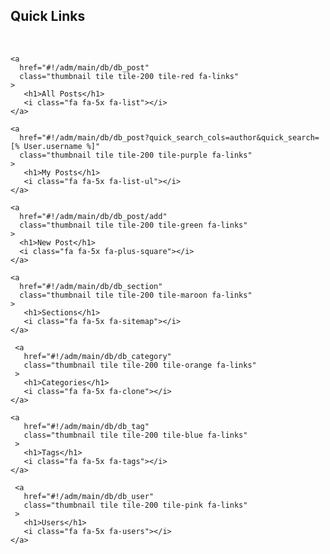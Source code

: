 ## Quick Links 

<br>

<!--
<div class="metro">

  <div class="col-sm-6 col-md-3">
    <div class="thumbnail tile tile-medium tile-green">
       <a href="#" class="fa-links">
         <h1>RSS</h1>
         <i class="fa fa-3x fa-rss-square"></i>
      </a>
    </div>
  </div>
  
  <div class="col-sm-6 col-md-3">
    <div class="thumbnail tile tile-medium tile-green">
       <a href="#" class="fa-links">
         <h1>RSS</h1>
         <i class="fa fa-3x fa-rss-square"></i>
      </a>
    </div>
  </div>
  
</div>

<div style="clear:both;"></div>

-->

<div class="metro" style=max-width:800px;clear:both;">
  
  <div class="col-sm-6 col-md-3">
  
    <a 
      href="#!/adm/main/db/db_post" 
      class="thumbnail tile tile-200 tile-red fa-links"
    >
       <h1>All Posts</h1>
       <i class="fa fa-5x fa-list"></i>
    </a>
  
    <a 
      href="#!/adm/main/db/db_post?quick_search_cols=author&quick_search=[% User.username %]" 
      class="thumbnail tile tile-200 tile-purple fa-links"
    >
       <h1>My Posts</h1>
       <i class="fa fa-5x fa-list-ul"></i>
    </a>
 
    <a 
      href="#!/adm/main/db/db_post/add" 
      class="thumbnail tile tile-200 tile-green fa-links"
    >
      <h1>New Post</h1>
      <i class="fa fa-5x fa-plus-square"></i>
    </a>
    
    <a 
      href="#!/adm/main/db/db_section" 
      class="thumbnail tile tile-200 tile-maroon fa-links"
    >
       <h1>Sections</h1>
       <i class="fa fa-5x fa-sitemap"></i>
    </a>

     <a 
       href="#!/adm/main/db/db_category" 
       class="thumbnail tile tile-200 tile-orange fa-links"
     >
       <h1>Categories</h1>
       <i class="fa fa-5x fa-clone"></i>
    </a>
    
    <a 
       href="#!/adm/main/db/db_tag" 
       class="thumbnail tile tile-200 tile-blue fa-links"
     >
       <h1>Tags</h1>
       <i class="fa fa-5x fa-tags"></i>
    </a>

     <a 
       href="#!/adm/main/db/db_user" 
       class="thumbnail tile tile-200 tile-pink fa-links"
     >
       <h1>Users</h1>
       <i class="fa fa-5x fa-users"></i>
    </a>
    
  </div>

</div>

